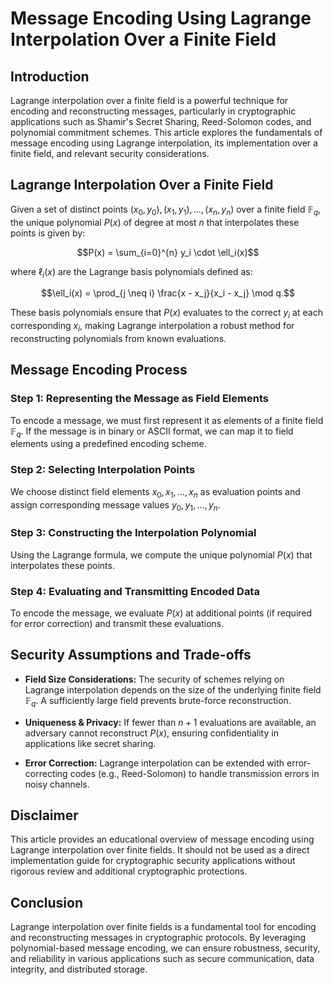 # **Message Encoding Using Lagrange Interpolation Over a Finite Field**

## **Introduction**

Lagrange interpolation over a finite field is a powerful technique for encoding and reconstructing messages, particularly in cryptographic applications such as Shamir's Secret Sharing, Reed-Solomon codes, and polynomial commitment schemes. This article explores the fundamentals of message encoding using Lagrange interpolation, its implementation over a finite field, and relevant security considerations.

## **Lagrange Interpolation Over a Finite Field**

Given a set of distinct points $(x_0, y_0), (x_1, y_1), \dots, (x_n, y_n)$ over a finite field $\mathbb{F}_q$, the unique polynomial $P(x)$ of degree at most $n$ that interpolates these points is given by:

$$P(x) = \sum_{i=0}^{n} y_i \cdot \ell_i(x)$$

where $\ell_i(x)$ are the Lagrange basis polynomials defined as:

$$\ell_i(x) = \prod_{j \neq i} \frac{x - x_j}{x_i - x_j} \mod q.$$

These basis polynomials ensure that $P(x)$ evaluates to the correct $y_i$ at each corresponding $x_i$, making Lagrange interpolation a robust method for reconstructing polynomials from known evaluations.

## **Message Encoding Process**

### **Step 1: Representing the Message as Field Elements**

To encode a message, we must first represent it as elements of a finite field $\mathbb{F}_q$. If the message is in binary or ASCII format, we can map it to field elements using a predefined encoding scheme.

### **Step 2: Selecting Interpolation Points**

We choose distinct field elements $x_0, x_1, \dots, x_n$ as evaluation points and assign corresponding message values $y_0, y_1, \dots, y_n$.

### **Step 3: Constructing the Interpolation Polynomial**

Using the Lagrange formula, we compute the unique polynomial $P(x)$ that interpolates these points.

### **Step 4: Evaluating and Transmitting Encoded Data**

To encode the message, we evaluate $P(x)$ at additional points (if required for error correction) and transmit these evaluations.

## **Security Assumptions and Trade-offs**

- **Field Size Considerations:** The security of schemes relying on Lagrange interpolation depends on the size of the underlying finite field $\mathbb{F}_q$. A sufficiently large field prevents brute-force reconstruction.
  
- **Uniqueness & Privacy:** If fewer than $n+1$ evaluations are available, an adversary cannot reconstruct $P(x)$, ensuring confidentiality in applications like secret sharing.
  
- **Error Correction:** Lagrange interpolation can be extended with error-correcting codes (e.g., Reed-Solomon) to handle transmission errors in noisy channels.

## **Disclaimer**

This article provides an educational overview of message encoding using Lagrange interpolation over finite fields. It should not be used as a direct implementation guide for cryptographic security applications without rigorous review and additional cryptographic protections.

## **Conclusion**

Lagrange interpolation over finite fields is a fundamental tool for encoding and reconstructing messages in cryptographic protocols. By leveraging polynomial-based message encoding, we can ensure robustness, security, and reliability in various applications such as secure communication, data integrity, and distributed storage.